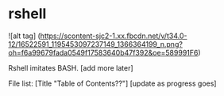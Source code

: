 # rshell
![alt tag] (https://scontent-sjc2-1.xx.fbcdn.net/v/t34.0-12/16522591_1195453097237149_1366364199_n.png?oh=f6a99679fada0549f17583640b47f392&oe=589991F6)

Rshell imitates BASH. [add more later]

File list: [Title "Table of Contents??"]
[update as progress goes]

